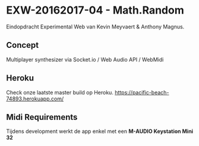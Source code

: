 # EXW-20162017-04 - Math.Random
Eindopdracht Experimental Web van Kevin Meyvaert & Anthony Magnus.

## Concept
Multiplayer synthesizer via Socket.io / Web Audio API / WebMidi

## Heroku
Check onze laatste master build op Heroku.
https://pacific-beach-74893.herokuapp.com/

## Midi Requirements
Tijdens development werkt de app enkel met een **M-AUDIO Keystation Mini 32**
